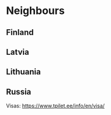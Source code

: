 # Neighbours

## Finland

## Latvia

## Lithuania

## Russia
Visas: https://www.tpilet.ee/info/en/visa/
